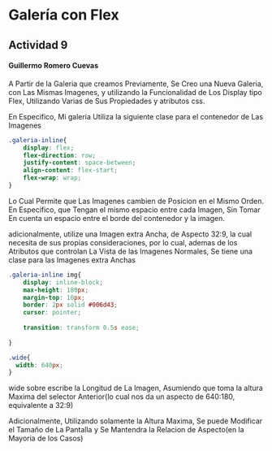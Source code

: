 # Galería con Flex
## Actividad 9
#### Guillermo Romero Cuevas

A Partir de la Galeria que creamos Previamente, Se Creo una Nueva Galeria, con Las Mismas Imagenes, y utilizando la Funcionalidad de Los Display tipo Flex, Utilizando Varias de Sus Propiedades y atributos css.

En Especifico, Mi galeria Utiliza la siguiente clase para el contenedor de Las Imagenes

```css
.galeria-inline{
    display: flex;
    flex-direction: row;
    justify-content: space-between;
    align-content: flex-start;
    flex-wrap: wrap;
}
```

Lo Cual Permite que Las Imagenes cambien de Posicion en el Mismo Orden. En Especifico, que Tengan el mismo espacio entre cada Imagen, Sin Tomar En cuenta un espacio entre el borde del contenedor y la imagen.

adicionalmente, utilize una Imagen extra Ancha, de Aspecto 32:9, la cual necesita de sus propias consideraciones, por lo cual, ademas de los Atributos que controlan La Vista de las Imagenes Normales, Se tiene una clase para las Imagenes extra Anchas

```css
.galeria-inline img{
    display: inline-block;
    max-height: 180px;
    margin-top: 10px;
    border: 2px solid #006d43;
    cursor: pointer;
    
    transition: transform 0.5s ease;   
    
}

.wide{
  width: 640px;
}
```

wide sobre escribe la Longitud de La Imagen, Asumiendo que toma la altura Maxima del selector Anterior(lo cual nos da un aspecto de 640:180, equivalente a 32:9)

Adicionalmente, Utilizando solamente la Altura Maxima, Se puede Modificar el Tamaño de La Pantalla y Se Mantendra la Relacion de Aspecto(en la Mayoria de los Casos)